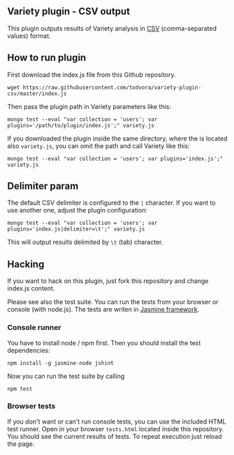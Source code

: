 ## Variety plugin - CSV output

This plugin outputs results of Variety analysis in [CSV](https://en.wikipedia.org/wiki/Comma-separated_values) (comma-separated values) format.

## How to run plugin
First download the index.js file from this Github repository.

```
wget https://raw.githubusercontent.com/todvora/variety-plugin-csv/master/index.js
```

Then pass the plugin path in Variety parameters like this:

```
mongo test --eval "var collection = 'users'; var plugins='/path/to/plugin/index.js';" variety.js
```

If you downloaded the plugin inside the same directory, where the is located also ```variety.js```,
you can omit the path and call Variety like this:

```
mongo test --eval "var collection = 'users'; var plugins='index.js';" variety.js
```

## Delimiter param
The default CSV delimiter is configured to the ```|``` character. If you want to use another one, adjust the plugin configuration:
```
mongo test --eval "var collection = 'users'; var plugins='index.js|delimiter=\t';" variety.js
```
This will output results delimited by ```\t``` (tab) character.

## Hacking
If you want to hack on this plugin, just fork this repository and change index.js content.

Please see also the test suite. You can run the tests from your browser or console (with node.js). The tests are writen in [Jasmine framework](https://jasmine.github.io/1.3/introduction.html).

### Console runner
You have to install node / npm first. Then you should install the test dependencies:

```
npm install -g jasmine-node jshint
```

Now you can run the test suite by calling
```
npm test
```

### Browser tests
If you don't want or can't run console tests, you can use the included HTML test runner. Open in your browser ```tests.html``` located inside this repository. You should see the current results of tests. To repeat execution  just reload the page.
